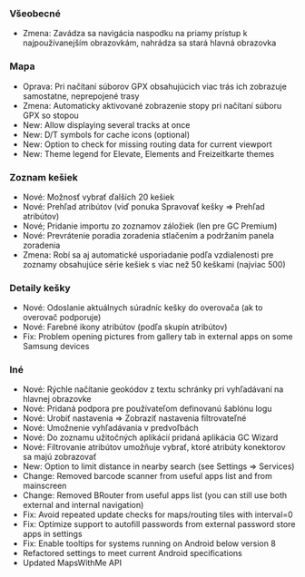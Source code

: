 ### Všeobecné
- Zmena: Zavádza sa navigácia naspodku na priamy prístup k najpoužívanejším obrazovkám, nahrádza sa stará hlavná obrazovka

### Mapa
- Oprava: Pri načítaní súborov GPX obsahujúcich viac trás ich zobrazuje samostatne, neprepojené trasy
- Zmena: Automaticky aktivované zobrazenie stopy pri načítaní súboru GPX so stopou
- New: Allow displaying several tracks at once
- New: D/T symbols for cache icons (optional)
- New: Option to check for missing routing data for current viewport
- New: Theme legend for Elevate, Elements and Freizeitkarte themes

### Zoznam kešiek
- Nové: Možnosť vybrať ďalších 20 kešiek
- Nové: Prehľad atribútov (viď ponuka Spravovať kešky => Prehľad atribútov)
- Nové; Pridanie importu zo zoznamov záložiek (len pre GC Premium)
- Nové: Prevrátenie poradia zoradenia stlačením a podržaním panela zoradenia
- Zmena: Robí sa aj automatické usporiadanie podľa vzdialenosti pre zoznamy obsahujúce série kešiek s viac než 50 keškami (najviac 500)

### Detaily kešky
- Nové: Odoslanie aktuálnych súradníc kešky do overovača (ak to overovač podporuje)
- Nové: Farebné ikony atribútov (podľa skupín atribútov)
- Fix: Problem opening pictures from gallery tab in external apps on some Samsung devices

### Iné
- Nové: Rýchle načítanie geokódov z textu schránky pri vyhľadávaní na hlavnej obrazovke
- Nové: Pridaná podpora pre používateľom definovanú šablónu logu
- Nové: Urobiť nastavenia => Zobraziť nastavenia filtrovateľné
- Nové: Umožnenie vyhľadávania v predvoľbách
- Nové: Do zoznamu užitočných aplikácií pridaná aplikácia GC Wizard
- Nové: Filtrovanie atribútov umožňuje vybrať, ktoré atribúty konektorov sa majú zobrazovať
- New: Option to limit distance in nearby search (see Settings => Services)
- Change: Removed barcode scanner from useful apps list and from mainscreen
- Change: Removed BRouter from useful apps list (you can still use both external and internal navigation)
- Fix: Avoid repeated update checks for maps/routing tiles with interval=0
- Fix: Optimize support to autofill passwords from external password store apps in settings
- Fix: Enable tooltips for systems running on Android below version 8
- Refactored settings to meet current Android specifications
- Updated MapsWithMe API
